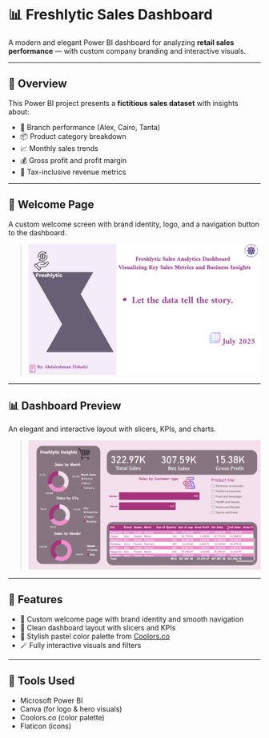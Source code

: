 # 📊 Freshlytic Sales Dashboard

A modern and elegant Power BI dashboard for analyzing **retail sales performance** — with custom company branding and interactive visuals.

---

## 🧠 Overview

This Power BI project presents a **fictitious sales dataset** with insights about:

- 📍 Branch performance (Alex, Cairo, Tanta)
- 📦 Product category breakdown
- 📈 Monthly sales trends
- 💰 Gross profit and profit margin
- 🧾 Tax-inclusive revenue metrics

---

## 🎨 Welcome Page

A custom welcome screen with brand identity, logo, and a navigation button to the dashboard.

> ![Welcome Page](welcome.png)
---

## 📊 Dashboard Preview

An elegant and interactive layout with slicers, KPIs, and charts.

> ![Dashboard Preview](dashboard_preview.png)

---

## 🧩 Features

- 🎨 Custom welcome page with brand identity and smooth navigation  
- 🧭 Clean dashboard layout with slicers and KPIs  
- 🌈 Stylish pastel color palette from [Coolors.co](https://coolors.co/f3e0ec-ead5e6-f2befc-ca9ce1-685f74)  
- 🪄 Fully interactive visuals and filters  

---

## 🚀 Tools Used

- Microsoft Power BI  
- Canva (for logo & hero visuals)  
- Coolors.co (color palette)  
- Flaticon (icons)
